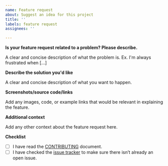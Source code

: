 ```yaml
---
name: Feature request
about: Suggest an idea for this project
title: ''
labels: feature request
assignees: ''

---
```


**Is your feature request related to a problem? Please describe.**

A clear and concise description of what the problem is. Ex. I'm always frustrated when [...]

**Describe the solution you'd like**

A clear and concise description of what you want to happen.

**Screenshots/source code/links**

Add any images, code, or example links that would be relevant in explaining the feature.

**Additional context**

Add any other context about the feature request here.

**Checklist**

- [ ] I have read the [CONTRIBUTING](https://github.com/HubSpot/cms-theme-boilerplate/blob/master/CONTRIBUTING.md) document.
- [ ] I have checked the [issue tracker](https://github.com/HubSpot/cms-theme-boilerplate/issues) to make sure there isn’t already an open issue.